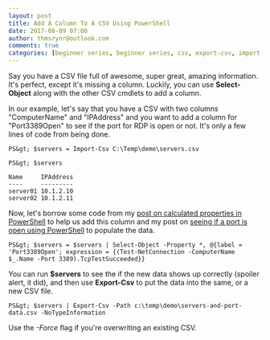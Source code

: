 ```yaml
---
layout: post
title: Add A Column To A CSV Using PowerShell
date: 2017-08-09 07:00
author: thmsrynr@outlook.com
comments: true
categories: [beginner series, beginner series, csv, export-csv, import-csv, PowerShell, powershell, string manipulation, working with data]
---
```

Say you have a CSV file full of awesome, super great, amazing information. It's perfect, except it's missing a column. Luckily, you can use <strong>Select-Object</strong> along with the other CSV cmdlets to add a column.

In our example, let's say that you have a CSV with two columns "ComputerName" and "IPAddress" and you want to add a column for "Port3389Open" to see if the port for RDP is open or not. It's only a few lines of code from being done.

<!--more-->

```
PS&gt; $servers = Import-Csv C:\Temp\demo\servers.csv

PS&gt; $servers

Name     IPAddress
----     ---------
server01 10.1.2.10
server02 10.1.2.11
```

Now, let's borrow some code from my <a href="http://www.workingsysadmin.com/calculated-properties-in-powershell/" target="_blank" rel="noopener noreferrer">post on calculated properties in PowerShell</a> to help us add this column and my post on <a href="http://www.workingsysadmin.com/use-test-netconnection-in-powershell-to-see-if-a-port-is-open/" target="_blank" rel="noopener noreferrer">seeing if a port is open using PowerShell</a> to populate the data.

```
PS&gt; $servers = $servers | Select-Object -Property *, @{label = 'Port3389Open'; expression = {(Test-NetConnection -ComputerName $_.Name -Port 3389).TcpTestSucceeded}}
```

You can run <strong>$servers</strong> to see the if the new data shows up correctly (spoiler alert, it did), and then use <strong>Export-Csv</strong> to put the data into the same, or a new CSV file.

```
PS&gt; $servers | Export-Csv -Path c:\temp\demo\servers-and-port-data.csv -NoTypeInformation
```

Use the <em>-Force</em> flag if you're overwriting an existing CSV.
